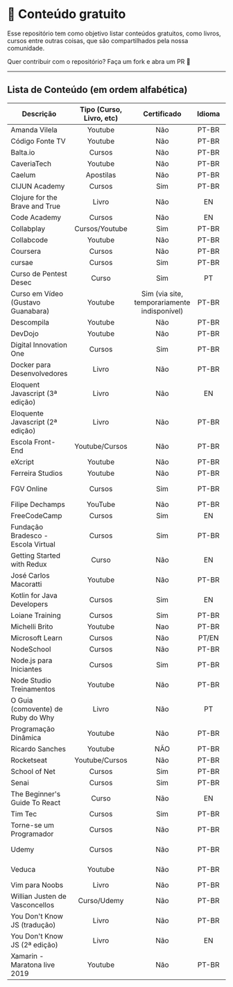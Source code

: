 # 📌 Conteúdo gratuito

Esse repositório tem como objetivo listar conteúdos gratuitos, como livros, cursos entre outras coisas, que são compartilhados pela nossa comunidade.

Quer contribuir com o repositório? Faça um fork e abra um PR 🥰

---

## Lista de Conteúdo (em ordem alfabética)

| Descrição      | Tipo (Curso, Livro, etc)           | Certificado | Idioma | Link  |
| ------------- |:-------------:| :-----:| :-----:|:-----:|
| Amanda Vilela | Youtube | Não | PT-BR | https://www.youtube.com/channel/UCBHuWBJdB8HSh3_ZLwPq9_w |
| Código Fonte TV| Youtube | Não | PT-BR | https://www.youtube.com/user/codigofontetv |
| Balta.io | Cursos | Não | PT-BR | https://balta.io/cursos |
| CaveriaTech | Youtube | Não | PT-BR | https://www.youtube.com/user/caveiratech2 |
| Caelum | Apostilas |Não| PT-BR | https://www.caelum.com.br/apostilas |
| CIJUN Academy | Cursos | Sim | PT-BR | https://cijun.sp.gov.br/academy/|
| Clojure for the Brave and True | Livro |Não| EN | https://www.braveclojure.com/ |
| Code Academy | Cursos | Não | EN | https://www.codecademy.com/ |
| Collabplay |Cursos/Youtube | Sim | PT-BR | https://collabplay.online/br/ |
| Collabcode | Youtube | Não | PT-BR | https://www.youtube.com/channel/UCVheRLgrk7bOAByaQ0IVolg |
| Coursera | Cursos | Não | PT-BR | https://pt.coursera.org/ |
| cursae | Cursos | Sim | PT-BR | https://www.cursae.com.br/ |
| Curso de Pentest Desec | Curso | Sim | PT | https://desecsecurity.com/curso/curso-pentest-gratuito |
| Curso em Vídeo (Gustavo Guanabara) | Youtube | Sim (via site, temporariamente indisponível) | PT-BR | https://www.youtube.com/user/cursosemvideo/ |
| Descompila | Youtube | Não | PT-BR | https://www.youtube.com/channel/UCgOu28f2-cdegVHuZZhLDdA|
| DevDojo| Youtube | Não | PT-BR| https://www.youtube.com/channel/UCjF0OccBT05WxsJb2zNkL4g |
| Digital Innovation One| Cursos | Sim | PT-BR |https://web.digitalinnovation.one/browse 
| Docker para Desenvolvedores | Livro | Não | PT-BR | https://leanpub.com/dockerparadesenvolvedores |
| Eloquent Javascript (3ª edição)| Livro | Não | EN | https://eloquentjavascript.net/ |
| Eloquente Javascript (2ª edição)| Livro | Não | PT-BR | https://braziljs.github.io/eloquente-javascript/ |
| Escola Front-End | Youtube/Cursos | Não | PT-BR  | https://www.youtube.com/channel/UC4cEOdd-saCKWJHv_Du8cLQ |
| eXcript | Youtube | Não | PT-BR | https://www.youtube.com/user/excriptvideo |
| Ferreira Studios| Youtube |Não | PT-BR | https://www.youtube.com/user/devleonardoferreira |
| FGV Online | Cursos | Sim | PT-BR | https://www5.fgv.br/fgvonline/Cursos/Gratuitos/?goback=%2Egde_1876153_member_208379733 |
| Filipe Dechamps | YouTube | Não | PT-BR | https://www.youtube.com/channel/UCU5JicSrEM5A63jkJ2QvGYw |
| FreeCodeCamp | Cursos | Sim | EN | https://www.freecodecamp.org/ |
| Fundação Bradesco - Escola Virtual | Cursos | Sim | PT-BR | https://www.ev.org.br/ |
| Getting Started with Redux | Curso | Não | EN | https://egghead.io/courses/getting-started-with-redux | 
| José Carlos Macoratti | Youtube | Não | PT-BR | https://www.youtube.com/channel/UCoqYHkQy8q5nEMv1gkcZgSw | 
| Kotlin for Java Developers | Cursos | Sim | EN | https://www.coursera.org/learn/kotlin-for-java-developers
| Loiane Training | Cursos | Sim | PT-BR | https://loiane.training/cursos
| Michelli Brito | Youtube | Nao | PT-BR | https://www.youtube.com/channel/UC2WbG8UgpPaLcFSNJYwtPow
| Microsoft Learn | Cursos | Não | PT/EN | https://docs.microsoft.com/pt-br/learn/ |
| NodeSchool | Cursos | Não | PT-BR | https://nodeschool.io/ |
| Node.js para Iniciantes | Cursos | Sim | PT-BR | https://treinamento.nodebr.org/ |
| Node Studio Treinamentos | Youtube | Não | PT-BR | https://www.youtube.com/channel/UCZZ0NTtOgsLIT4Skr6GUpAw |
| O Guia (comovente) de Ruby do Why | Livro | Não | PT | http://why.carlosbrando.com/index.html |
| Programação Dinâmica | Youtube | Não | PT-BR | https://www.youtube.com/channel/UC70mr11REaCqgKke7DPJoLg |
| Ricardo Sanches | Youtube | NÃO | PT-BR | https://www.youtube.com/user/RicVSanches |
| Rocketseat | Youtube/Cursos | Não | PT-BR | https://rocketseat.com.br/starter |
| School of Net | Cursos | Sim | PT-BR | https://www.schoolofnet.com/cursos/gratuitos |
| Senai | Cursos | Sim | PT-BR | https://online.sp.senai.br/institucional/3722/3840/cursos-gratuitos |
| The Beginner's Guide To React | Curso | Não | EN | https://egghead.io/courses/the-beginner-s-guide-to-react | 
| Tim Tec | Cursos | Sim | PT-BR | https://cursos.timtec.com.br/ |
| Torne-se um Programador | Cursos | Não | PT-BR | http://www.torneseumprogramador.com.br/ |
| Udemy | Cursos | Não | PT-BR | https://www.udemy.com/courses/development/web-development/?price=price-free&sort=popularity 
| Veduca | Youtube | Não | PT-BR | https://www.youtube.com/channel/UCJ-RnyVCbsTzADE4S7SSE3w/playlists |
| Vim para Noobs | Livro | Não | PT-BR | https://leanpub.com/vimparanoobs |
| Willian Justen de Vasconcellos | Curso/Udemy | Não | PT-BR | https://www.udemy.com/course/git-e-github-para-iniciantes/ |
| You Don't Know JS (tradução) | Livro | Não | PT-BR | https://github.com/cezaraugusto/You-Dont-Know-JS |
| You Don't Know JS (2ª edição) | Livro | Não | EN | https://github.com/getify/You-Dont-Know-JS |
| Xamarin - Maratona live 2019 | Youtube| Não | PT-BR | https://www.youtube.com/watch?v=U4zJuHJxJjY | 